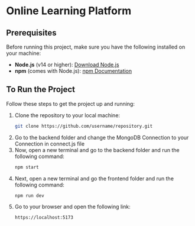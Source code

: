 # Online Learning Platform 

## Prerequisites

Before running this project, make sure you have the following installed on your machine:

- **Node.js** (v14 or higher): [Download Node.js](https://nodejs.org/)
- **npm** (comes with Node.js): [npm Documentation](https://docs.npmjs.com/)

## To Run the Project

Follow these steps to get the project up and running:

1. Clone the repository to your local machine:
   ```bash
   git clone https://github.com/username/repository.git
2. Go to the backend folder and change the MongoDB Connection to your Connection in connect.js file
2. Now, open a new terminal and go to the backend folder and run the following command:
   ```bash
   npm start
3. Next, open a new terminal and go the frontend folder and run the following command:
   ```bash
   npm run dev
4. Go to your browser and open the following link:
   ```bash
   https://localhost:5173
